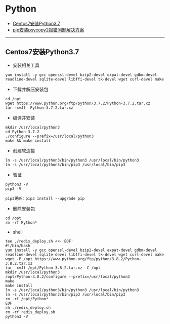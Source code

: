 # Python

+ [Centos7安装Python3.7](#Centos7安装Python3.7)
+ [pip安装psycopy2报错问题解决方案](#pip安装psycopy2报错问题解决方案)

___

## Centos7安装Python3.7

+ 安装相关工具

```shell
yum install -y gcc openssl-devel bzip2-devel expat-devel gdbm-devel readline-devel sqlite-devel libffi-devel tk-devel wget curl-devel make
```

+ 下载并解压安装包

```shell
cd /opt
wget https://www.python.org/ftp/python/3.7.2/Python-3.7.2.tar.xz
tar -xvJf  Python-3.7.2.tar.xz
```

+ 编译并安装

```shell
mkdir /usr/local/python3
cd Python-3.7.2
./configure --prefix=/usr/local/python3
make && make install
```

+ 创建软连接

```shell
ln -s /usr/local/python3/bin/python3 /usr/local/bin/python3
ln -s /usr/local/python3/bin/pip3 /usr/local/bin/pip3
```

+ 验证

```shell
python3 -V
pip3 -V

pip3更新：pip3 install --upgrade pip
```

+ 删除安装包

```shell
cd /opt
rm -rf Python*
```

+ shell

```shell
tee ./redis_deploy.sh <<-'EOF'
#!/bin/bash
yum install -y gcc openssl-devel bzip2-devel expat-devel gdbm-devel readline-devel sqlite-devel libffi-devel tk-devel wget curl-devel make
wget -P /opt https://www.python.org/ftp/python/3.8.2/Python-3.8.2.tar.xz
tar -xvJf /opt/Python-3.8.2.tar.xz -C /opt
mkdir /usr/local/python3
/opt/Python-3.8.2/configure --prefix=/usr/local/python3
make
make install
ln -s /usr/local/python3/bin/python3 /usr/local/bin/python3
ln -s /usr/local/python3/bin/pip3 /usr/local/bin/pip3
rm -rf /opt/Python*
EOF
sh ./redis_deploy.sh
rm -rf redis_deploy.sh
python3 -V
```
